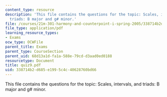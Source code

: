 ```yaml
---
content_type: resource
description: 'This file contains the questions for the topic: Scales, intervals, and
  triads: B major and g# minor.'
file: /courses/21m-301-harmony-and-counterpoint-i-spring-2005/338714b2d685e1995c4c40628760bd66_quiz9.pdf
file_type: application/pdf
learning_resource_types:
- Exams
ocw_type: OCWFile
parent_title: Exams
parent_type: CourseSection
parent_uid: 68d13a1d-fa1a-588e-79cd-d3aad0ed0188
resourcetype: Document
title: quiz9.pdf
uid: 338714b2-d685-e199-5c4c-40628760bd66
---
```

This file contains the questions for the topic: Scales, intervals, and triads: B major and g# minor.

